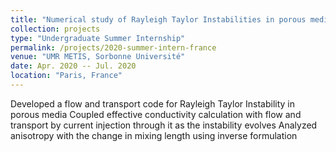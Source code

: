```yaml
---
title: "Numerical study of Rayleigh Taylor Instabilities in porous media with geoelectrics"
collection: projects
type: "Undergraduate Summer Internship"
permalink: /projects/2020-summer-intern-france
venue: "UMR METIS, Sorbonne Université"
date: Apr. 2020 -- Jul. 2020
location: "Paris, France"
---
```


Developed a flow and transport code for Rayleigh Taylor Instability in porous media
Coupled effective conductivity calculation with flow and transport by current injection through it as the instability evolves 
Analyzed anisotropy with the change in mixing length using inverse formulation
